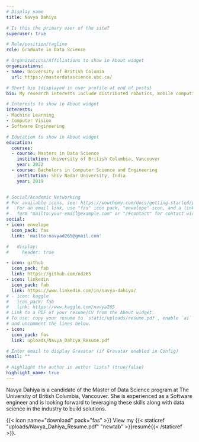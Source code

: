 ```yaml
---
# Display name
title: Navya Dahiya

# Is this the primary user of the site?
superuser: true

# Role/position/tagline
role: Graduate in Data Science

# Organizations/Affiliations to show in About widget
organizations:
- name: University of British Columia
  url: https://masterdatascience.ubc.ca/

# Short bio (displayed in user profile at end of posts)
bio: My research interests include distributed robotics, mobile computing and programmable matter.

# Interests to show in About widget
interests:
- Machine Learning
- Computer Vision
- Software Engineering

# Education to show in About widget
education:
  courses:
  - course: Masters in Data Science
    institution: University of British Columbia, Vancouver
    year: 2022
  - course: Bachelors in Computer Science and Engineering
    institution: Shiv Nadar University, India
    year: 2019


# Social/Academic Networking
# For available icons, see: https://wowchemy.com/docs/getting-started/page-builder/#icons
#   For an email link, use "fas" icon pack, "envelope" icon, and a link in the
#   form "mailto:your-email@example.com" or "/#contact" for contact widget.
social:
- icon: envelope
  icon_pack: fas
  link: 'mailto:navyad265@gmail.com'

#   display:
#     header: true

- icon: github
  icon_pack: fab
  link: https://github.com/nd265
- icon: linkedin
  icon_pack: fab
  link: https://www.linkedin.com/in/navya-dahiya/
# - icon: kaggle
#   icon_pack: fab
#   link: https://www.kaggle.com/navya265
# Link to a PDF of your resume/CV from the About widget.
# To use: copy your resume to `static/uploads/resume.pdf`, enable `ai` icons in `params.toml`,
# and uncomment the lines below.
- icon: 
  icon_pack: fas
  link: uploads/Navya_Dahiya_Resume.pdf

# Enter email to display Gravatar (if Gravatar enabled in Config)
email: ""

# Highlight the author in author lists? (true/false)
highlight_name: true
---
```


Navya Dahiya is a candidate of the Master of Data Science program at The University of British Columbia, Vancouver. She is experienced as a Software engineer and is looking forward to leveraging these skills along with data science in the industry to build solutions.  


{{< icon name="download" pack="fas" >}} View my {{< staticref "uploads/Navya_Dahiya_Resume.pdf" "newtab" >}}resumé{{< /staticref >}}.
